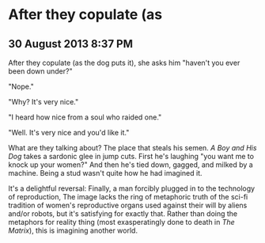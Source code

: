 # After they copulate (as 
## 30 August 2013 8:37 PM

After they copulate (as the dog puts it), she asks him "haven't you ever been down under?"

"Nope."

"Why? It's very nice."

"I heard how nice from a soul who raided one."

"Well. It's very nice and you'd like it."

What are they talking about? The place that steals his semen. *A Boy and His Dog* takes a sardonic glee in jump cuts. First he's laughing "you want me to knock up your women?" And then he's tied down, gagged, and milked by a machine. Being a stud wasn't quite how he had imagined it.

It's a delightful reversal: Finally, a man forcibly plugged in to the technology of reproduction, The image lacks the ring of metaphoric truth of the sci-fi tradition of women's reproductive organs used against their will by aliens and/or robots, but it's satisfying for exactly that. Rather than doing the metaphors for reality thing (most exasperatingly done to death in *The Matrix*), this is imagining another world.
